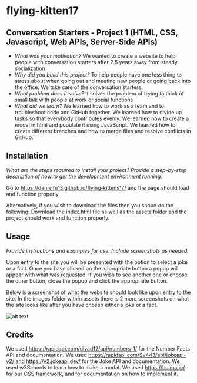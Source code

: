 # flying-kitten17


## Conversation Starters - Project 1 (HTML, CSS, Javascript, Web APIs, Server-Side APIs)

- *What was your motivation?*  We wanted to create a website to help people with conversation starters after 2.5 years away from steady socialization
- *Why did you build this project?*  To help people have one less thing to stress about when going out and meeting new people or going back into the office.  We take care of the conversation starters. 
- *What problem does it solve?*  It solves the problem of trying to think of small talk with people at work or social functions
- *What did we learn?* We learned how to work as a team and to troubleshoot code and GitHub together. We learned how to divide up tasks so that everybody contributes evenly. We learned how to create a modal in html and populate it using JavaScript. We learned how to create different branches and how to merge files and resolve conflicts in GitHub. 


## Installation

*What are the steps required to install your project? Provide a step-by-step description of how to get the development environment running.*

Go to https://danielfu13.github.io/flying-kittens17/ and the page should load and function properly. 

Alternatively, if you wish to download the files then you shoud do the following:
Download the index.html file as well as the assets folder and the project should work and function properly. 

## Usage

*Provide instructions and examples for use. Include screenshots as needed.*

Upon entry to the site you will be presented with the option to select a joke or a fact. Once you have clicked on the appropriate button a popup will appear with what was requested. If you wish to see another one or choose the other button, close the popup and click the appropriate button.

Below is a screenshot of what the website should look like upon entry to the site.  In the images folder within assets there is 2 more screenshots on what the site looks like after you have chosen either a joke or a fact. 


![alt text](assets/images//)


## Credits
We used https://rapidapi.com/divad12/api/numbers-1/ for the Number Facts API and documentation. We used https://rapidapi.com/Sv443/api/jokeapi-v2/ and https://v2.jokeapi.dev/ for the Joke API and documentation. We used w3Schools to learn how to make a modal. We used https://bulma.io/ for our CSS framework, and for documentation on how to implement it.